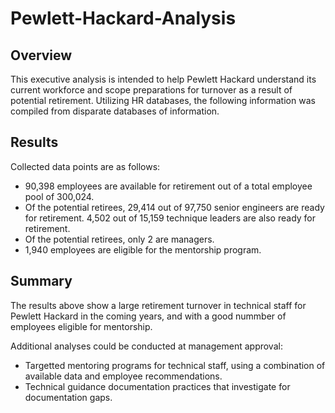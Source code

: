 # Pewlett-Hackard-Analysis

## Overview

This executive analysis is intended to help Pewlett Hackard understand its current workforce and scope preparations for turnover as a result of potential retirement. Utilizing HR databases, the following information was compiled from disparate databases of information.

## Results

Collected data points are as follows:

* 90,398 employees are available for retirement out of a total employee pool of 300,024.
* Of the potential retirees, 29,414 out of 97,750 senior engineers are ready for retirement. 4,502 out of 15,159 technique leaders are also ready for retirement.
* Of the potential retirees, only 2 are managers.
* 1,940 employees are eligible for the mentorship program.

## Summary

The results above show a large retirement turnover in technical staff for Pewlett Hackard in the coming years, and with a good nummber of employees eligible for mentorship.

Additional analyses could be conducted at management approval:

* Targetted mentoring programs for technical staff, using a combination of available data and employee recommendations.
* Technical guidance documentation practices that investigate for documentation gaps.
